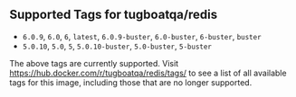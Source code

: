 ## Supported Tags for tugboatqa/redis

* `6.0.9`, `6.0`, `6`, `latest`, `6.0.9-buster`, `6.0-buster`, `6-buster`, `buster`
* `5.0.10`, `5.0`, `5`, `5.0.10-buster`, `5.0-buster`, `5-buster`

The above tags are currently supported. Visit https://hub.docker.com/r/tugboatqa/redis/tags/ to see a list of all available tags for this image, including those that are no longer supported.
